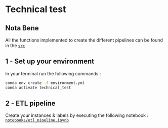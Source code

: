 # **Technical test**

## **Nota Bene**
All the functions implemented to create the different pipelines can be found in the [`src`](src)

## **1 - Set up your environment**

In your terminal run the following commands : 

```bash
conda env create -f environment.yml
conda activate technical_test
```

## **2 - ETL pipeline**

Create your instances & labels by executing the following notebook : [`notebooks/etl_pipeline.ipynb`](notebooks/etl_pipeline.ipynb)